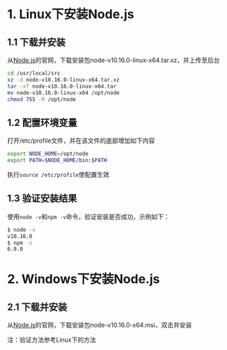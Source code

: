 
# 1. Linux下安装Node.js

## 1.1 下载并安装
从[Node.js](https://nodejs.org/en/)的官网，下载安装包node-v10.16.0-linux-x64.tar.xz，并上传至后台

```bash
cd /usr/local/src
xz -d node-v10.16.0-linux-x64.tar.xz
tar -xf node-v10.16.0-linux-x64.tar
mv node-v10.16.0-linux-x64 /opt/node
chmod 755 -R /opt/node
```

## 1.2 配置环境变量
打开/etc/profile文件，并在该文件的底部增加如下内容
```bash
export NODE_HOME=/opt/node
export PATH=$NODE_HOME/bin:$PATH
```
执行`source /etc/profile`使配置生效

## 1.3 验证安装结果
使用`node -v`和`npm -v`命令，验证安装是否成功，示例如下：
```bash
$ node -v
v10.16.0
$ npm -v
6.9.0
```

# 2. Windows下安装Node.js

## 2.1 下载并安装
从[Node.js](https://nodejs.org/en/)的官网，下载安装包node-v10.16.0-x64.msi，双击并安装

注：验证方法参考Linux下的方法
